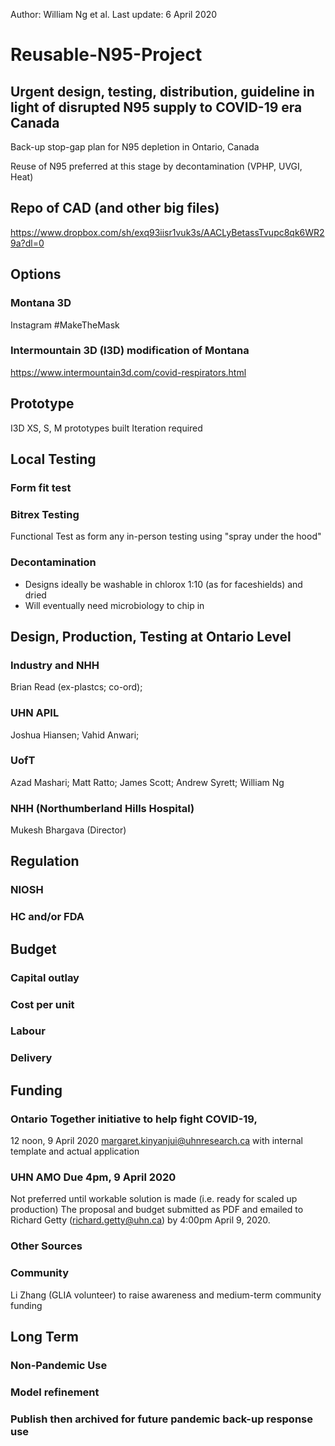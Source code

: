 Author:      William Ng et al.
Last update: 6 April 2020

# Reusable-N95-Project
## Urgent design, testing, distribution, guideline in light of disrupted N95 supply to COVID-19 era Canada
Back-up stop-gap plan for N95 depletion in Ontario, Canada

Reuse of N95 preferred at this stage by decontamination (VPHP, UVGI, Heat)

## Repo of CAD (and other big files)
https://www.dropbox.com/sh/exq93iisr1vuk3s/AACLyBetassTvupc8qk6WR29a?dl=0

## Options
### Montana 3D
Instagram #MakeTheMask

### Intermountain 3D (I3D) modification of Montana
https://www.intermountain3d.com/covid-respirators.html

## Prototype
I3D XS, S, M prototypes built
Iteration required

## Local Testing
### Form fit test
### Bitrex Testing
Functional Test as form any in-person testing using "spray under the hood"
### Decontamination
- Designs ideally be washable in chlorox 1:10 (as for faceshields) and dried
- Will eventually need microbiology to chip in

## Design, Production, Testing at Ontario Level
### Industry and NHH
Brian Read (ex-plastcs; co-ord); 
### UHN APIL
Joshua Hiansen;
Vahid Anwari;
### UofT
Azad Mashari;
Matt Ratto;
James Scott;
Andrew Syrett;
William Ng
### NHH (Northumberland Hills Hospital)
Mukesh Bhargava (Director)

## Regulation
### NIOSH
### HC and/or FDA

## Budget
### Capital outlay
### Cost per unit
### Labour
### Delivery

## Funding
### Ontario Together initiative to help fight COVID-19, 
  12 noon, 9 April 2020
  margaret.kinyanjui@uhnresearch.ca with internal template and actual application
### UHN AMO Due 4pm, 9 April 2020
  Not preferred until workable solution is made (i.e. ready for scaled up production)
  The proposal and budget submitted as PDF and emailed  to Richard Getty (richard.getty@uhn.ca) by 4:00pm April 9, 2020.
### Other Sources
### Community
Li Zhang (GLIA volunteer) to raise awareness and medium-term community funding

## Long Term
### Non-Pandemic Use
### Model refinement
### Publish then archived for future pandemic back-up response use
